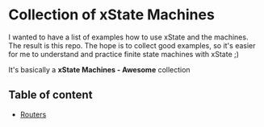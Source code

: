 # Collection of xState Machines

I wanted to have a list of examples how to use xState and the machines. The result is this repo. The hope is to collect good examples, so it's easier for me to understand and practice finite state machines with xState ;)

It's basically a **xState Machines - Awesome** collection

## Table of content

- [Routers](https://github.com/samuherek/xstate-machines/tree/master/routers)
